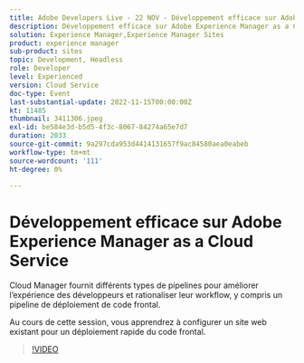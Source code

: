 ```yaml
---
title: Adobe Developers Live - 22 NOV - Développement efficace sur Adobe Experience Manager as a Cloud Service
description: Développement efficace sur Adobe Experience Manager as a Cloud ServiceCloud Manager fournit différents types de pipelines pour améliorer l’expérience des développeurs et rationaliser leur workflow, y compris un pipeline de déploiement de code frontal. Au cours de cette session, vous apprendrez à configurer un site web existant pour un déploiement rapide du code frontal.
solution: Experience Manager,Experience Manager Sites
product: experience manager
sub-product: sites
topic: Development, Headless
role: Developer
level: Experienced
version: Cloud Service
doc-type: Event
last-substantial-update: 2022-11-15T00:00:00Z
kt: 11485
thumbnail: 3411306.jpeg
exl-id: be584e3d-b5d5-4f3c-8067-84274a65e7d7
duration: 2033
source-git-commit: 9a297cda953d4414131657f9ac84580aea0eabeb
workflow-type: tm+mt
source-wordcount: '111'
ht-degree: 0%

---
```


# Développement efficace sur Adobe Experience Manager as a Cloud Service

Cloud Manager fournit différents types de pipelines pour améliorer l’expérience des développeurs et rationaliser leur workflow, y compris un pipeline de déploiement de code frontal.

Au cours de cette session, vous apprendrez à configurer un site web existant pour un déploiement rapide du code frontal.

>[!VIDEO](https://video.tv.adobe.com/v/3411306/?quality=12&learn=on)
